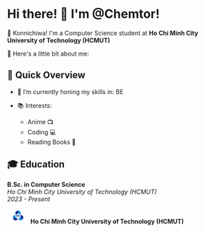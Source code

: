# Hi there! 👋 I'm @Chemtor!

🌸 Konnichiwa! I'm a Computer Science student at **Ho Chi Minh City University of Technology (HCMUT)**

🌟 Here's a little bit about me:

## 🚀 Quick Overview

- 🌱 I’m currently honing my skills in: BE

- 📚 Interests:
  - Anime 📺
  - Coding 💻
  - Reading Books 📖

## 🎓 Education

**B.Sc. in Computer Science**  
*Ho Chi Minh City University of Technology (HCMUT)*  
*2023 - Present*

<p align="left">
  <img src="https://github.com/Chemtor/Chemtor/blob/main/logo_hcmut.png" alt="HCMUT Logo" width="50"/>
  <strong>Ho Chi Minh City University of Technology (HCMUT)</strong>
</p>










<!---
Chemtor/Chemtor is a ✨ special ✨ repository because its `README.md` (this file) appears on your GitHub profile.
You can click the Preview link to take a look at your changes.
--->
